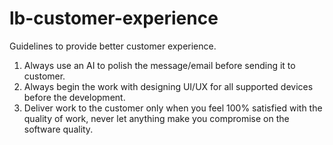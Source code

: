 # lb-customer-experience
Guidelines to provide better customer experience.

1. Always use an AI to polish the message/email before sending it to customer.
1. Always begin the work with designing UI/UX for all supported devices before the development.
1. Deliver work to the customer only when you feel 100% satisfied with the quality of work, never let anything make you compromise on the software quality.
